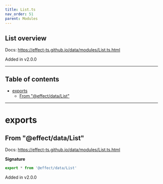 ```yaml
---
title: List.ts
nav_order: 51
parent: Modules
---
```


## List overview

Docs: https://effect-ts.github.io/data/modules/List.ts.html

Added in v2.0.0

---

<h2 class="text-delta">Table of contents</h2>

- [exports](#exports)
  - [From "@effect/data/List"](#from-effectdatalist)

---

# exports

## From "@effect/data/List"

Docs: https://effect-ts.github.io/data/modules/List.ts.html

**Signature**

```ts
export * from '@effect/data/List'
```

Added in v2.0.0
